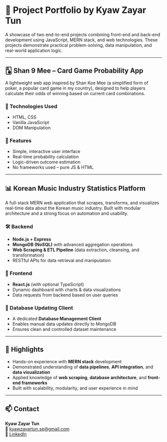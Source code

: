 # 🎯 Project Portfolio by Kyaw Zayar Tun

A showcase of two end-to-end projects combining front-end and back-end development using JavaScript, MERN stack, and web technologies. These projects demonstrate practical problem-solving, data manipulation, and real-world application logic.

---

## 🂡 Shan 9 Mee – Card Game Probability App

A lightweight web app inspired by Shan Koe Mee (a simplified form of poker, a popular card game in my country), designed to help players calculate their odds of winning based on current card combinations.

### 🔧 Technologies Used
- HTML, CSS
- Vanilla JavaScript
- DOM Manipulation

### 📌 Features
- Simple, interactive user interface
- Real-time probability calculation
- Logic-driven outcome estimation
- No frameworks used – pure JS & HTML

---

## 📊 Korean Music Industry Statistics Platform

A full-stack MERN web application that scrapes, transforms, and visualizes real-time data about the Korean music industry. Built with modular architecture and a strong focus on automation and usability.

### 🛠️ Backend
- **Node.js + Express**
- **MongoDB (NoSQL)** with advanced aggregation operations
- **Web Scraping & ETL Pipeline** (data extraction, cleansing, and transformation)
- RESTful APIs for data retrieval and manipulation

### 🎨 Frontend
- **React.js** (with optional TypeScript)
- Dynamic dashboard with charts & data visualizations
- Data requests from backend based on user queries

### 🧰 Database Updating Client
- A dedicated **Database Management Client**
- Enables manual data updates directly to MongoDB
- Ensures clean and controlled dataset maintenance

---

## 🚀 Highlights
- Hands-on experience with **MERN stack** development
- Demonstrated understanding of **data pipelines**, **API integration**, and **data visualization**
- Applied knowledge of **web scraping**, **database architecture**, and **front-end frameworks**
- Built with scalability, modularity, and user experience in mind

---

## 📫 Contact  
**Kyaw Zayar Tun**  
📧 kyawzayartun.se@gmail.com  
🔗 [LinkedIn](https://www.linkedin.com/in/kyawzayartun)  
